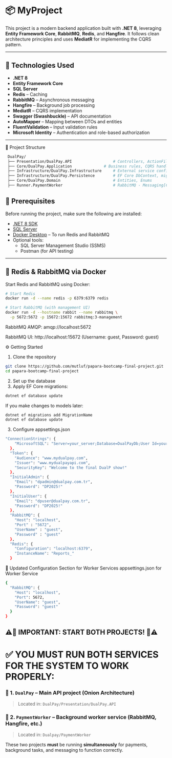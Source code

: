 # 📦 MyProject

This project is a modern backend application built with **.NET 8**, leveraging **Entity Framework Core**, **RabbitMQ**, **Redis**, and **Hangfire**. It follows clean architecture principles and uses **MediatR** for implementing the CQRS pattern.

---

## 🚀 Technologies Used

- **.NET 8**
- **Entity Framework Core**
- **SQL Server**
- **Redis** – Caching
- **RabbitMQ** – Asynchronous messaging
- **Hangfire** – Background job processing
- **MediatR** – CQRS implementation
- **Swagger (Swashbuckle)** – API documentation
- **AutoMapper** – Mapping between DTOs and entities
- **FluentValidation** – Input validation rules
- **Microsoft Identity** – Authentication and role-based authorization

---
📁 Project Structure
```bash
 DualPay/
 ├── Presentation/DualPay.API                  # Controllers, ActionFilters, FilterAttributes
 ├── Core/DualPay.Application     	       # Business rules, CQRS handlers, interfaces, ValidationBehaviors, Events, Mappings, DTOs, Validators
 ├── Infrastructure/DualPay.Infrastructure     # External service configurations (e.g., Redis Caching, RabbitMQ[Consumers, Publishers]), Worker Service for consumers
 ├── Infrastructure/DualPay.Persistence        # EF Core DbContext, migrations, repositories, Hangfire[Background services, scheduled tasks], data seeders
 ├── Core/DualPay.Domain                       # Entities, Enums
 ├── Runner.PaymentWorker                      # RabbitMQ - Messaging[Consumers, Publishers], Events

```
## 🧰 Prerequisites

Before running the project, make sure the following are installed:

- [.NET 8 SDK](https://dotnet.microsoft.com/en-us/download/dotnet/8.0)
- [SQL Server](https://www.microsoft.com/en-us/sql-server)
- [Docker Desktop](https://www.docker.com/products/docker-desktop) – To run Redis and RabbitMQ
- Optional tools:
  - SQL Server Management Studio (SSMS)
  - Postman (for API testing)

---

## 🐳 Redis & RabbitMQ via Docker

Start Redis and RabbitMQ using Docker:

```bash
# Start Redis
docker run -d --name redis -p 6379:6379 redis

# Start RabbitMQ (with management UI)
docker run -d --hostname rabbit --name rabbitmq \
  -p 5672:5672 -p 15672:15672 rabbitmq:3-management
```
RabbitMQ AMQP: amqp://localhost:5672

RabbitMQ UI: http://localhost:15672
(Username: guest, Password: guest)


⚙️ Getting Started
1. Clone the repository
```bash
git clone https://github.com/mutluf/papara-bootcamp-final-project.git
cd papara-bootcamp-final-project
```
2. Set up the database
3. Apply EF Core migrations:
```bash
dotnet ef database update
```
If you make changes to models later:
```bash
dotnet ef migrations add MigrationName
dotnet ef database update
```

3. Configure appsettings.json
```bash
"ConnectionStrings": {
    "MicrosoftSQL": "Server=your_server;Database=DualPayDb;User Id=your_user;Password=your_password;TrustServerCertificate=True;"
  },
  "Token": {
    "Audience": "www.mydualpay.com",
    "Issuer": "www.mydualpayapi.com",
    "SecurityKey": "Welcome to the final DualP show!"
  },
  "InitialAdmin": {
    "Email": "dpadmin@dualpay.com.tr",
    "Password": "DP2025!"
  },
  "InitialUser": {
    "Email": "dpuser@dualpay.com.tr",
    "Password": "DP2025!"
  },
  "RabbitMQ": {
    "Host": "localhost",
    "Port" : "5672",
    "UserName" : "guest",
    "Password" : "guest"
  },
  "Redis": {
    "Configuration": "localhost:6379",
    "InstanceName": "Reports_"
  }
```
📌 Updated Configuration Section for Worker Services
 appsettings.json for Worker Service
```bash
{
  "RabbitMQ": {
    "Host": "localhost",
    "Port": 5672,
    "UserName": "guest",
    "Password": "guest"
  }
}
```

## ⚠️🚨 IMPORTANT: START BOTH PROJECTS! 🚨⚠️

# ✅ YOU MUST RUN BOTH SERVICES FOR THE SYSTEM TO WORK PROPERLY:

### 🔹 1. `DualPay` – Main API project (Onion Architecture)
> Located in: `DualPay/Presentation/DualPay.API`

### 🔹 2. `PaymentWorker` – Background worker service (RabbitMQ, Hangfire, etc.)
> Located in: `Dualpay/PaymentWorker`

These two projects **must** be running **simultaneously** for payments, background tasks, and messaging to function correctly.


